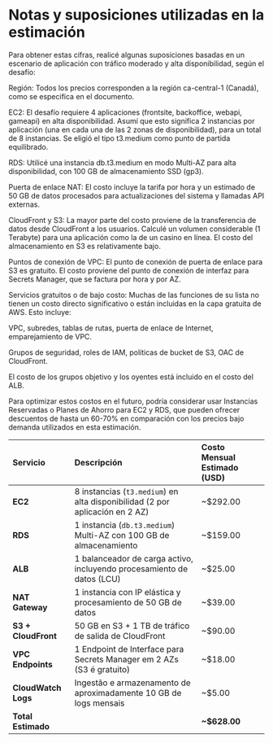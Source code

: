 # Notas y suposiciones utilizadas en la estimación

Para obtener estas cifras, realicé algunas suposiciones basadas en un escenario de aplicación con tráfico moderado y alta disponibilidad, según el desafío:

Región: Todos los precios corresponden a la región ca-central-1 (Canadá), como se especifica en el documento.

EC2: El desafío requiere 4 aplicaciones (frontsite, backoffice, webapi, gameapi) en alta disponibilidad. Asumí que esto significa 2 instancias por aplicación (una en cada una de las 2 zonas de disponibilidad), para un total de 8 instancias. Se eligió el tipo t3.medium como punto de partida equilibrado.

RDS: Utilicé una instancia db.t3.medium en modo Multi-AZ para alta disponibilidad, con 100 GB de almacenamiento SSD (gp3).

Puerta de enlace NAT: El costo incluye la tarifa por hora y un estimado de 50 GB de datos procesados ​​para actualizaciones del sistema y llamadas API externas.

CloudFront y S3: La mayor parte del costo proviene de la transferencia de datos desde CloudFront a los usuarios. Calculé un volumen considerable (1 Terabyte) para una aplicación como la de un casino en línea. El costo del almacenamiento en S3 es relativamente bajo.

Puntos de conexión de VPC: El punto de conexión de puerta de enlace para S3 es gratuito. El costo proviene del punto de conexión de interfaz para Secrets Manager, que se factura por hora y por AZ.

Servicios gratuitos o de bajo costo: Muchas de las funciones de su lista no tienen un costo directo significativo o están incluidas en la capa gratuita de AWS. Esto incluye:

VPC, subredes, tablas de rutas, puerta de enlace de Internet, emparejamiento de VPC.

Grupos de seguridad, roles de IAM, políticas de bucket de S3, OAC de CloudFront.

El costo de los grupos objetivo y los oyentes está incluido en el costo del ALB.

Para optimizar estos costos en el futuro, podría considerar usar Instancias Reservadas o Planes de Ahorro para EC2 y RDS, que pueden ofrecer descuentos de hasta un 60-70% en comparación con los precios bajo demanda utilizados en esta estimación.

| Servicio | Descripción | Costo Mensual Estimado (USD) |
| :--- | :--- | :--- |
| **EC2** | 8 instancias (`t3.medium`) en alta disponibilidad (2 por aplicación en 2 AZ) | ~$292.00 |
| **RDS** | 1 instancia (`db.t3.medium`) Multi-AZ con 100 GB de almacenamiento | ~$159.00 |
| **ALB** | 1 balanceador de carga activo, incluyendo procesamiento de datos (LCU) | ~$25.00 |
| **NAT Gateway** | 1 instancia con IP elástica y procesamiento de 50 GB de datos | ~$39.00 |
| **S3 + CloudFront** | 50 GB en S3 + 1 TB de tráfico de salida de CloudFront | ~$90.00 |
| **VPC Endpoints** | 1 Endpoint de Interface para Secrets Manager em 2 AZs (S3 é gratuito) | ~$18.00 |
| **CloudWatch Logs** | Ingestão e armazenamento de aproximadamente 10 GB de logs mensais | ~$5.00 |
| **Total Estimado** | | **~$628.00** |

